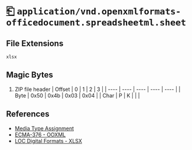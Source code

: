 # [⎗](../README.md) `application/vnd.openxmlformats-officedocument.spreadsheetml.sheet`

## File Extensions

`xlsx`

## Magic Bytes

1. ZIP file header
   | Offset | 0 | 1 | 2 | 3 |
   | ---- | ---- | ---- | ---- | ---- |
   | Byte | 0x50 | 0x4b | 0x03 | 0x04 |
   | Char | P | K | | |

## References

- [Media Type Assignment](https://www.iana.org/assignments/media-types/application/vnd.openxmlformats-officedocument.spreadsheetml.sheet)
- [ECMA-376 - OOXML](https://ecma-international.org/publications-and-standards/standards/ecma-376/)
- [LOC Digital Formats - XLSX](https://www.loc.gov/preservation/digital/formats/fdd/fdd000401.shtml)
